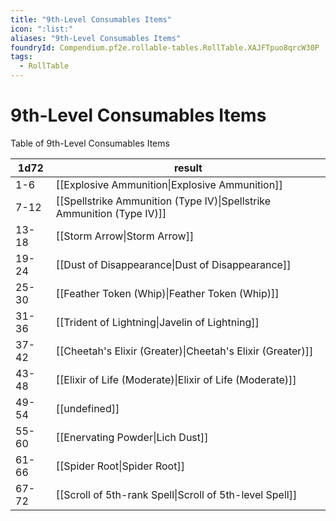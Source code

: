 ```yaml
---
title: "9th-Level Consumables Items"
icon: ":list:"
aliases: "9th-Level Consumables Items"
foundryId: Compendium.pf2e.rollable-tables.RollTable.XAJFTpuo8qrcW30P
tags:
  - RollTable
---
```


# 9th-Level Consumables Items
Table of 9th-Level Consumables Items

| 1d72 | result |
|------|--------|
| 1-6 | [[Explosive Ammunition\|Explosive Ammunition]] |
| 7-12 | [[Spellstrike Ammunition (Type IV)\|Spellstrike Ammunition (Type IV)]] |
| 13-18 | [[Storm Arrow\|Storm Arrow]] |
| 19-24 | [[Dust of Disappearance\|Dust of Disappearance]] |
| 25-30 | [[Feather Token (Whip)\|Feather Token (Whip)]] |
| 31-36 | [[Trident of Lightning\|Javelin of Lightning]] |
| 37-42 | [[Cheetah's Elixir (Greater)\|Cheetah's Elixir (Greater)]] |
| 43-48 | [[Elixir of Life (Moderate)\|Elixir of Life (Moderate)]] |
| 49-54 | [[undefined]] |
| 55-60 | [[Enervating Powder\|Lich Dust]] |
| 61-66 | [[Spider Root\|Spider Root]] |
| 67-72 | [[Scroll of 5th-rank Spell\|Scroll of 5th-level Spell]] |
